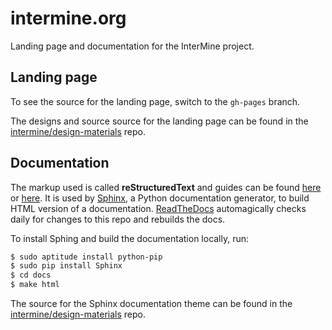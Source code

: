 intermine.org
=============

Landing page and documentation for the InterMine project.

Landing page
------------

To see the source for the landing page, switch to the `gh-pages` branch.

The designs and source source for the landing page can be found in the [intermine/design-materials](https://github.com/intermine/design-materials/tree/master/websites/intermine.org/) repo.

Documentation
-------------

The markup used is called **reStructuredText** and guides can be found [here](http://sphinx-doc.org/rest.html) or [here](http://docutils.sourceforge.net/docs/user/rst/quickref.html). It is used by [Sphinx](http://sphinx-doc.org), a Python documentation generator, to build HTML version of a documentation. [ReadTheDocs](https://intermine.readthedocs.org) automagically checks daily for changes to this repo and rebuilds the docs.

To install Sphing and build the documentation locally, run:

```bash
$ sudo aptitude install python-pip
$ sudo pip install Sphinx
$ cd docs
$ make html
```

The source for the Sphinx documentation theme can be found in the [intermine/design-materials](https://github.com/intermine/design-materials/tree/master/websites/intermine.org/) repo.